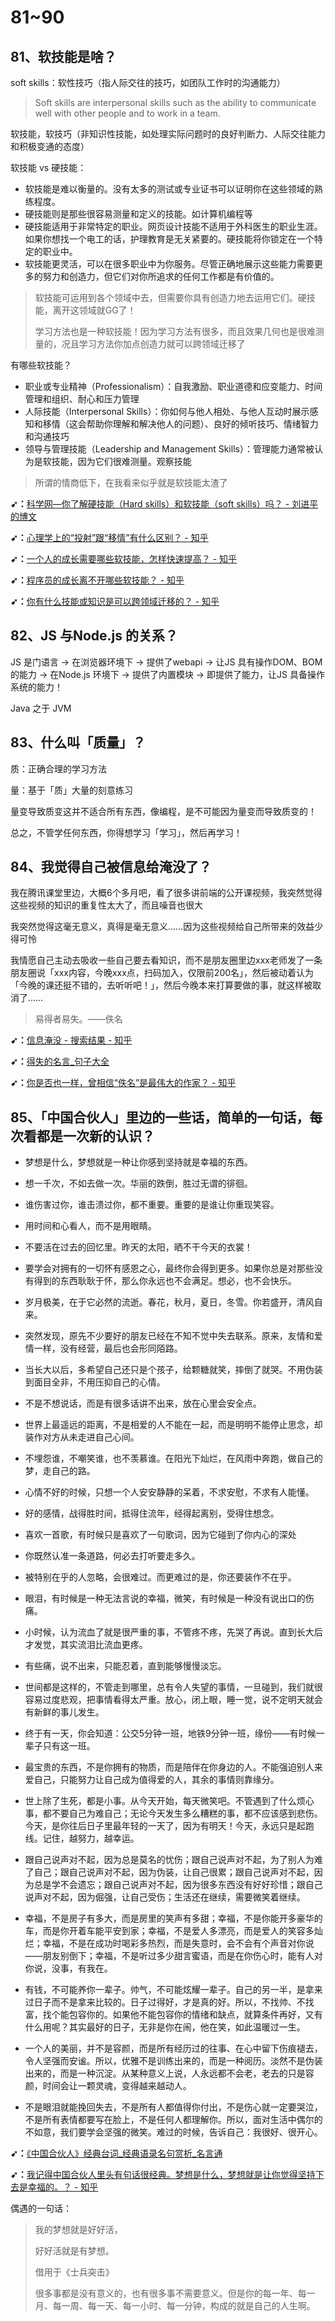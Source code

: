 # 81~90

## 81、软技能是啥？

soft skills：软性技巧（指人际交往的技巧，如团队工作时的沟通能力）

> Soft skills are interpersonal skills such as the ability to communicate well with other people and to work in a team.

软技能，软技巧（非知识性技能，如处理实际问题时的良好判断力、人际交往能力和积极变通的态度）

软技能 vs 硬技能：

- 软技能是难以衡量的。没有太多的测试或专业证书可以证明你在这些领域的熟练程度。
- 硬技能则是那些很容易测量和定义的技能。如计算机编程等
- 硬技能适用于非常特定的职业。网页设计技能不适用于外科医生的职业生涯。如果你想找一个电工的话，护理教育是无关紧要的。硬技能将你锁定在一个特定的职业中。
- 软技能更灵活，可以在很多职业中为你服务。尽管正确地展示这些能力需要更多的努力和创造力，但它们对你所追求的任何工作都是有价值的。

> 软技能可运用到各个领域中去，但需要你具有创造力地去运用它们。硬技能，离开这领域就GG了！
>
> 学习方法也是一种软技能！因为学习方法有很多，而且效果几何也是很难测量的，况且学习方法你加点创造力就可以跨领域迁移了

有哪些软技能？

- 职业或专业精神（Professionalism）：自我激励、职业道德和应变能力、时间管理和组织、耐心和压力管理
- 人际技能（Interpersonal Skills）：你如何与他人相处、与他人互动时展示感知和移情（这会帮助你理解和解决他人的问题）、良好的倾听技巧、情绪智力和沟通技巧
- 领导与管理技能（Leadership and Management Skills）：管理能力通常被认为是软技能，因为它们很难测量。观察技能

> 所谓的情商低下，在我看来似乎就是软技能太渣了

**➹：**[科学网—你了解硬技能（Hard skills）和软技能（soft skills）吗？ - 刘进平的博文](http://blog.sciencenet.cn/blog-39731-1125511.html)

**➹：**[心理学上的“投射”跟“移情”有什么区别？ - 知乎](https://www.zhihu.com/question/20245012)

**➹：**[一个人的成长需要哪些软技能，怎样快速提高？ - 知乎](https://www.zhihu.com/question/28311294)

**➹：**[程序员的成长离不开哪些软技能？ - 知乎](https://www.zhihu.com/question/48406009)

**➹：**[你有什么技能或知识是可以跨领域迁移的？ - 知乎](https://www.zhihu.com/question/25311238)

## 82、JS 与Node.js 的关系？

JS 是门语言 -> 在浏览器环境下 -> 提供了webapi -> 让JS 具有操作DOM、BOM的能力 -> 在Node.js 环境下 -> 提供了内置模块 -> 即提供了能力，让JS 具备操作系统的能力！

Java 之于 JVM

## 83、什么叫「质量」？

质：正确合理的学习方法

量：基于「质」大量的刻意练习

量变导致质变这并不适合所有东西，像编程，是不可能因为量变而导致质变的！

总之，不管学任何东西，你得想学习「学习」，然后再学习！

## 84、我觉得自己被信息给淹没了？

我在腾讯课堂里边，大概6个多月吧，看了很多讲前端的公开课视频，我突然觉得这些视频的知识的重复性太大了，而且噪音也很大

我突然觉得这毫无意义，真得是毫无意义……因为这些视频给自己所带来的效益少得可怜

我情愿自己主动去吸收一些自己要去看知识，而不是朋友圈里边xxx老师发了一条朋友圈说「xxx内容，今晚xxx点，扫码加入，仅限前200名」，然后被动着认为「今晚的课还挺不错的，去听听吧！」，然后今晚本来打算要做的事，就这样被取消了……

> 易得者易失。——佚名

**➹：**[信息淹没 - 搜索结果 - 知乎](https://www.zhihu.com/search?type=content&q=%E4%BF%A1%E6%81%AF%E6%B7%B9%E6%B2%A1)

**➹：**[得失的名言_句子大全](http://www.1juzi.com/new/4307.html)

**➹：**[你是否也一样，曾相信“佚名”是最伟大的作家？ - 知乎](https://zhuanlan.zhihu.com/p/28291130)

## 85、「中国合伙人」里边的一些话，简单的一句话，每次看都是一次新的认识？

- 梦想是什么，梦想就是一种让你感到坚持就是幸福的东西。

- 想一千次，不如去做一次。华丽的跌倒，胜过无谓的徘徊。

- 谁伤害过你，谁击溃过你，都不重要。重要的是谁让你重现笑容。

- 用时间和心看人，而不是用眼睛。

- 不要活在过去的回忆里。昨天的太阳，晒不干今天的衣裳！

- 要学会对拥有的一切怀有感恩之心，最终你会得到更多。如果你总是对那些没有得到的东西耿耿于怀，那么你永远也不会满足。想必，也不会快乐。

- 岁月极美，在于它必然的流逝。春花，秋月，夏日，冬雪。你若盛开，清风自来。

- 突然发现，原先不少要好的朋友已经在不知不觉中失去联系。原来，友情和爱情一样，没有经营，最后也会形同陌路。

- 当长大以后，多希望自己还只是个孩子，给颗糖就笑，摔倒了就哭。不用伪装到面目全非，不用压抑自己的心情。

- 不是不想说话，而是有很多话讲不出来，放在心里会安全点。

- 世界上最遥远的距离，不是相爱的人不能在一起，而是明明不能停止思念，却装作对方从未走进自己心间。

- 不埋怨谁，不嘲笑谁，也不羡慕谁。在阳光下灿烂，在风雨中奔跑，做自己的梦，走自己的路。

- 心情不好的时候，只想一个人安安静静的呆着，不求安慰，不求有人能懂。

- 好的感情，战得胜时间，抵得住流年，经得起离别，受得住想念。

- 喜欢一首歌，有时候只是喜欢了一句歌词，因为它碰到了你内心的深处

- 你既然认准一条道路，何必去打听要走多久。

- 被特别在乎的人忽略，会很难过。而更难过的是，你还要装作不在乎。

- 眼泪，有时候是一种无法言说的幸福，微笑，有时候是一种没有说出口的伤痛。

- 小时候，认为流血了就是很严重的事，不管疼不疼，先哭了再说。直到长大后才发觉，其实流泪比流血更疼。

- 有些痛，说不出来，只能忍着，直到能够慢慢淡忘。

- 世间都是这样的，不管走到哪里，总有令人失望的事情，一旦碰到，我们就很容易过度悲观，把事情看得太严重。放心，闭上眼，睡一觉，说不定明天就会有新鲜的事儿发生。

- 终于有一天，你会知道：公交5分钟一班，地铁9分钟一班，缘份——有时候一辈子只有这一班。

- 最宝贵的东西，不是你拥有的物质，而是陪伴在你身边的人。不能强迫别人来爱自己，只能努力让自己成为值得爱的人，其余的事情则靠缘分。

- 世上除了生死，都是小事。从今天开始，每天微笑吧。不管遇到了什么烦心事，都不要自己为难自己；无论今天发生多么糟糕的事，都不应该感到悲伤。今天，是你往后日子里最年轻的一天了，因为有明天！今天，永远只是起跑线。记住，越努力，越幸运。

- 跟自己说声对不起，因为总是莫名的忧伤；跟自己说声对不起，为了别人为难了自己；跟自己说声对不起，因为伪装，让自己很累；跟自己说声对不起，因为总是学不会遗忘；跟自己说声对不起，因为很多东西没有好好珍惜；跟自己说声对不起，因为倔强，让自己受伤；生活还在继续，需要微笑着继续。

- 幸福，不是房子有多大，而是房里的笑声有多甜；幸福，不是你能开多豪华的车，而是你开着车能平安到家；幸福，不是爱人多漂亮，而是爱人的笑容多灿烂；幸福，不是在成功时喝彩多热烈，而是失意时，会不会有个声音对你说——朋友别倒下；幸福，不是听过多少甜言蜜语，而是在你伤心时，能有人对你说，没事，有我在。

- 有钱，不可能养你一辈子。帅气，不可能炫耀一辈子。自己的另一半，是拿来过日子而不是拿来比较的。日子过得好，才是真的好。所以，不找帅、不找富，找个能包容你的。如果他不能包容你的情绪和缺点，就算条件再好，又有什么用呢？其实最好的日子，无非是你在闹，他在笑，如此温暖过一生。

- 一个人的美丽，并不是容颜，而是所有经历过的往事、在心中留下伤痕褪去，令人坚强而安谧。所以，优雅不是训练出来的，而是一种阅历。淡然不是伪装出来的，而是一种沉淀。从某种意义上说，人永远都不会老，老去的只是容颜，时间会让一颗灵魂，变得越来越动人。

- 不是眼泪就能挽回失去，不是所有人都值得你付出，不是伤心就一定要哭泣，不是所有表情都要写在脸上，不是任何人都理解你。所以，面对生活中偶尔的不如意，我们要学会坚强的微笑。难过的时候，告诉自己：我很好、很开心。

**➹：**[《中国合伙人》经典台词_经典语录名句赏析_名言通](https://www.mingyantong.com/article/18016)

**➹：**[我记得中国合伙人里头有句话很经典。梦想是什么，梦想就是让你觉得坚持下去是幸福的。？ - 知乎](https://www.zhihu.com/question/280736934)

偶遇的一句话：

> 我的梦想就是好好活，
> 
> 好好活就是有梦想。
>
> 借用于《士兵突击》
>
> 很多事都是没有意义的，也有很多事不需要意义。但是你的每一年、每一月、每一周、每一天、每一小时、每一分钟，构成的就是自己的人生啊。








